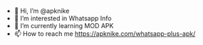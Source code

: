 - 👋 Hi, I’m @apknike
- 👀 I’m interested in Whatsapp Info
- 🌱 I’m currently learning MOD APK
- 📫 How to reach me https://apknike.com/whatsapp-plus-apk/

<!---
apknike/apknike is a ✨ special ✨ repository because its `README.md` (this file) appears on your GitHub profile.
You can click the Preview link to take a look at your changes.
--->
